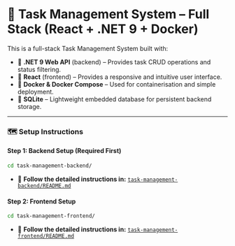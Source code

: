 # 🧩 Task Management System – Full Stack (React + .NET 9 + Docker)

This is a full-stack Task Management System built with:
- 🧠 **.NET 9 Web API** (backend) – Provides task CRUD operations and status filtering.
- 🎨 **React** (frontend) – Provides a responsive and intuitive user interface.
- 🐳 **Docker & Docker Compose** – Used for containerisation and simple deployment.
- 💾 **SQLite** – Lightweight embedded database for persistent backend storage.

---

### 🗺️ Setup Instructions

#### **Step 1: Backend Setup (Required First)**
```bash
cd task-management-backend/
```
- 📖 **Follow the detailed instructions in:** [`task-management-backend/README.md`](/task-management-backend/README.md)

#### **Step 2: Frontend Setup**
```bash
cd task-management-frontend/
```
- 📖 **Follow the detailed instructions in:** [`task-management-frontend/README.md`](/task-management-frontend/README.md)
